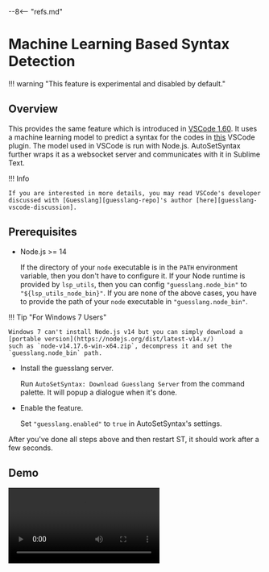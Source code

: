 --8<-- "refs.md"

# Machine Learning Based Syntax Detection

!!! warning "This feature is experimental and disabled by default."

## Overview

This provides the same feature which is introduced in [VSCode 1.60][vscode-changelog-1_60].
It uses a machine learning model to predict a syntax for the codes in [this][vscode-languagedetection] VSCode plugin.
The model used in VSCode is run with Node.js. AutoSetSyntax further wraps it as a websocket server
and communicates with it in Sublime Text.

!!! Info

    If you are interested in more details, you may read VSCode's developer
    discussed with [Guesslang][guesslang-repo]'s author [here][guesslang-vscode-discussion].

## Prerequisites

- Node.js >= 14

  If the directory of your `node` executable is in the `PATH` environment variable, then you don't have to configure it.
  If your Node runtime is provided by `lsp_utils`, then you can config `"guesslang.node_bin"` to `"${lsp_utils_node_bin}"`.
  If you are none of the above cases, you have to provide the path of your `node` executable in `"guesslang.node_bin"`.
  
!!! Tip "For Windows 7 Users"

    Windows 7 can't install Node.js v14 but you can simply download a [portable version](https://nodejs.org/dist/latest-v14.x/)
    such as `node-v14.17.6-win-x64.zip`, decompress it and set the `guesslang.node_bin` path.

- Install the guesslang server.

  Run `AutoSetSyntax: Download Guesslang Server` from the command palette. It will popup a dialogue when it's done.

- Enable the feature.

  Set `"guesslang.enabled"` to `true` in AutoSetSyntax's settings.

After you've done all steps above and then restart ST, it should work after a few seconds.

## Demo

<video controls="controls" style="max-width:100%">
  <source type="video/mp4" src="https://user-images.githubusercontent.com/6594915/133069990-ea6eaf22-f341-4c0c-9b74-1931f96c7183.mp4"></source>
  <p>Your browser does not support the video element.</p>
</video>

[guesslang-repo]: https://github.com/yoeo/guesslang
[guesslang-vscode-discussion]: https://github.com/yoeo/guesslang/issues/29
[vscode-changelog-1_60]: https://code.visualstudio.com/updates/v1_60#_automatic-language-detection
[vscode-languagedetection]: https://github.com/Microsoft/vscode-languagedetection
